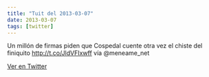```yaml
---
title: "Tuit del 2013-03-07"
date: 2013-03-07
tags: [twitter]
---
```


Un millón de firmas piden que Cospedal cuente otra vez el chiste del finiquito http://t.co/JldVFIxwff vía @meneame_net



[Ver en Twitter](https://twitter.com/i/web/status/309776569482743809)
